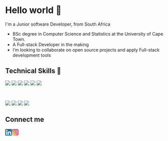 # Hello world 👋

I'm a Junior software Developer, from South Africa
-  BSc degree in Computer Science and Statistics at the University of Cape Town.
-  A Full-stack Developer in the making 
-  I’m looking to collaborate on open source projects and apply Full-stack development tools 


## Technical Skills 💼
![](https://img.shields.io/badge/Code-React-informational?style=flat&logo=react&color=61DAFB)
![](https://img.shields.io/badge/Code-JavaScript-informational?style=flat&logo=JavaScript&color=F7DF1E)
![](https://img.shields.io/badge/Code-HTML5-informational?style=flat&logo=HTML5&color=E34F26)
![](https://img.shields.io/badge/Code-PostgreSQL-informational?style=flat&logo=PostgreSQL&color=336791)
![](https://img.shields.io/badge/Code-SQLite-informational?style=flat&logo=SQLite&color=003B57)
![](https://img.shields.io/badge/Style-CSS3-informational?style=flat&logo=CSS3&color=1572B6)

</br>

![](https://img.shields.io/badge/Tools-Git-informational?style=flat&logo=Git&color=F05032)
![](https://img.shields.io/badge/Tools-GitHub-informational?style=flat&logo=GitHub&color=181717)
![](https://img.shields.io/badge/Tools-NPM-informational?style=flat&logo=NPM&color=CB3837)
![](https://img.shields.io/badge/Tools-Netlify-informational?style=flat&logo=netlify&color=00C7B7)
## Connect me 

<a href="https://www.linkedin.com/in/themba-maphosa-21994b1a3"><img align="left" src="https://raw.githubusercontent.com/Themba-M-max/Themba-M-max/main/Images/linkedin.svg" alt="Themba | LinkedIn" width="21px"/></a>

<a href="https://www.instagram.com/them.ba_/"><img align="left" src="https://raw.githubusercontent.com/Themba-M-max/Themba-M-max/main/Images/instagram.svg" alt="Themba | Instagram" width="21px"/></a>



<!---
Themba-M-max/Themba-M-max is a ✨ special ✨ repository because its `README.md` (this file) appears on your GitHub profile.
You can click the Preview link to take a look at your changes.
--->
